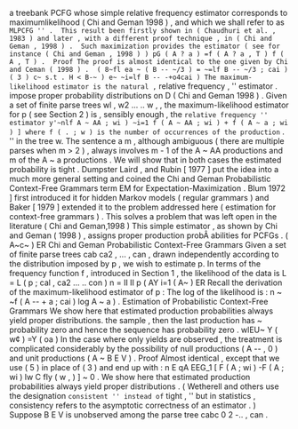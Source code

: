 a treebank PCFG whose simple relative frequency estimator corresponds to maximumlikelihood ( Chi and Geman 1998 ) , and which we shall refer to as `` MLPCFG '' . 
This result been firstly shown in ( Chaudhuri et al. , 1983 ) and later , with a different proof technique , in ( Chi and Geman , 1998 ) . 
Such maximization provides the estimator ( see for instance ( Chi and Geman , 1998 ) ) pG ( A ? a ) =f ( A ? a , T ) f ( A , T ) . 
Proof The proof is almost identical to the one given by Chi and Ceman ( 1998 ) . 
( 8~fl ea ~ ( B -- ~/3 ) = ~=lf B -- ~/3 ; cai ) ( 3 ) c~ s.t . H < B-~ ) e~ ~i=lf B -- -+o4cai ) The maximum-likelihood estimator is the natural , `` relative frequency , '' estimator . 
impose proper probability distributions on D ( Chi and Geman 1998 ) . 
Given a set of finite parse trees wl , w2 ... .. w , , the maximum-likelihood estimator for p ( see Section 2 ) is , sensibly enough , the `` relative frequency '' estimator y'~nlf A ~ AA ; wi ) ~i=1 f ( A ~ AA ; wi ) + f ( A ~ a ; wi ) ] where f ( . ; w ) is the number of occurrences of the production `` . '' in the tree w. The sentence a m , although ambiguous ( there are multiple parses when m > 2 ) , always involves m - 1 of the A ~ AA productions and m of the A ~ a productions . 
We will show that in both cases the estimated probability is tight . 
Dumpster Laird , and Rubin [ 1977 ] put the idea into a much more general setting and coined the Chi and Geman Probabilistic Context-Free Grammars term EM for Expectation-Maximization . 
Blum 1972 ] first introduced it for hidden Markov models ( regular grammars ) and Baker [ 1979 ] extended it to the problem addressed here ( estimation for context-free grammars ) . 
This solves a problem that was left open in the literature ( Chi and Geman,1998 ) 
This simple estimator , as shown by Chi and Geman ( 1998 ) , assigns proper production probÂ­ abilities for PCFGs . 
( A~c~ ) ER Chi and Geman Probabilistic Context-Free Grammars Given a set of finite parse trees cab ca2 , ... , can , drawn independently according to the distribution imposed by p , we wish to estimate p. In terms of the frequency function f , introduced in Section 1 , the likelihood of the data is L = L ( p ; cal , ca2 ... .. con ) n = II II p ( AY i=1 ( A~ ) ER Recall the derivation of the maximum-likelihood estimator of p : The log of the likelihood is : n ~ ~f ( A -- + a ; cai ) log A ~ a ) . 
Estimation of Probabilistic Context-Free Grammars
We show here that estimated production probabilities always yield proper distributions.
the sample , then the last production has ~ probability zero and hence the sequence has probability zero . 
wlEU~ Y ( w¢ ) =Y ( oa ) In the case where only yields are observed , the treatment is complicated considerably by the possibility of null productions ( A -- , 0 ) and unit productions ( A ~ B E V ) . 
Proof Almost identical , except that we use ( 5 ) in place of ( 3 ) and end up with : n E qA EEG_1 [ F ( A ; wi ) -F ( A ; wi ) lw C fly ( w , ) ] ~ 0 . 
We show here that estimated production probabilities always yield proper distributions . 
( Wetherell and others use the designation `` consistent '' instead of `` tight , '' but in statistics , consistency refers to the asymptotic correctness of an estimator . ) 
Suppose B E V is unobserved among the parse tree cabc 0 2 -.. , can . 
